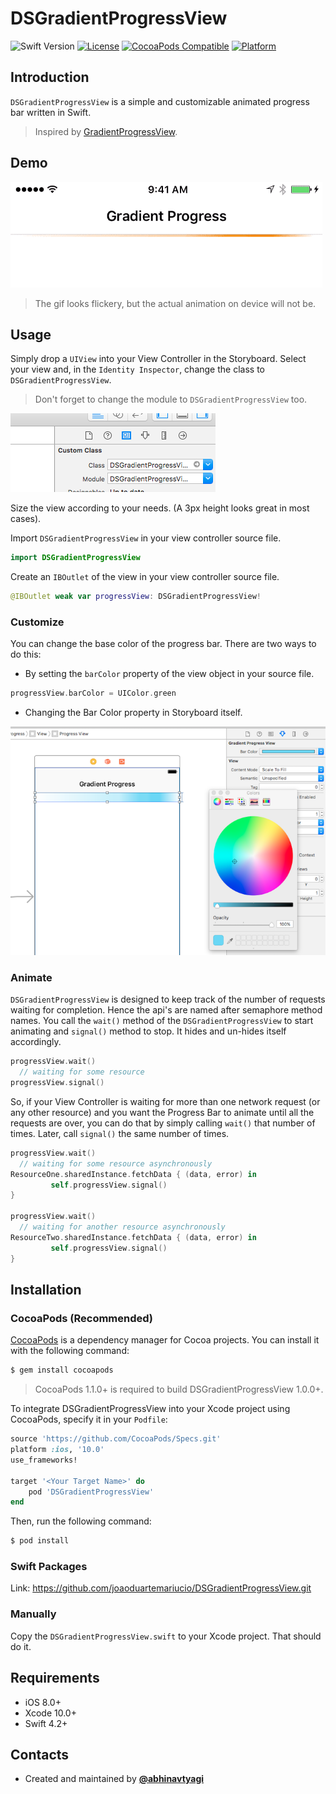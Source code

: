# DSGradientProgressView

![Swift Version](https://img.shields.io/badge/swift-4.2-green.svg)
[![License](https://img.shields.io/badge/license-Apache%202.0-blue.svg)](LICENSE)
[![CocoaPods Compatible](https://img.shields.io/cocoapods/v/DSGradientProgressView.svg)](http://cocoapods.org/pods/DSGradientProgressView)
[![Platform](https://img.shields.io/cocoapods/p/DSGradientProgressView.svg)](http://cocoapods.org/pods/DSGradientProgressView)

## Introduction
`DSGradientProgressView` is a simple and customizable animated progress bar written in Swift.
>Inspired by [GradientProgressView](https://github.com/nrj/GradientProgressView).

## Demo
![Demo gif](https://github.com/DholStudio/DSGradientProgressView/raw/master/animation.gif)
>The gif looks flickery, but the actual animation on device will not be.

## Usage
Simply drop a `UIView` into your View Controller in the Storyboard. Select your view and, in the `Identity Inspector`, change the class to `DSGradientProgressView`. 
>Don't forget to change the module to `DSGradientProgressView` too.

![Demo set class](https://github.com/DholStudio/DSGradientProgressView/raw/master/set_class.png)

Size the view according to your needs. (A 3px height looks great in most cases).

Import `DSGradientProgressView` in your view controller source file.
```swift 
import DSGradientProgressView
```
Create an `IBOutlet` of the view in your view controller source file.
```swift 
@IBOutlet weak var progressView: DSGradientProgressView!
```
### Customize
You can change the base color of the progress bar. There are two ways to do this:

- By setting the `barColor` property of the view object in your source file.
```swift
progressView.barColor = UIColor.green
```
+ Changing the Bar Color property in Storyboard itself.

![Demo color picker](https://github.com/DholStudio/DSGradientProgressView/raw/master/color_picker.png)

### Animate
`DSGradientProgressView` is designed to keep track of the number of requests waiting for completion. Hence the api's are named after semaphore method names. You call the `wait()` method of the `DSGradientProgressView` to start animating and `signal()` method to stop. It hides and un-hides itself accordingly.

```swift
progressView.wait()
  // waiting for some resource
progressView.signal()
```

So, if your View Controller is waiting for more than one network request (or any other resource) and you want the Progress Bar to animate until all the requests are over, you can do that by simply calling `wait()` that number of times. Later, call `signal()` the same number of times.

```swift
progressView.wait()
  // waiting for some resource asynchronously
ResourceOne.sharedInstance.fetchData { (data, error) in
         self.progressView.signal()
}

progressView.wait()
  // waiting for another resource asynchronously
ResourceTwo.sharedInstance.fetchData { (data, error) in
         self.progressView.signal()
}

```

## Installation

### CocoaPods (Recommended)

[CocoaPods](http://cocoapods.org) is a dependency manager for Cocoa projects. You can install it with the following command:

```bash
$ gem install cocoapods
```

> CocoaPods 1.1.0+ is required to build DSGradientProgressView 1.0.0+.

To integrate DSGradientProgressView into your Xcode project using CocoaPods, specify it in your `Podfile`:

```ruby
source 'https://github.com/CocoaPods/Specs.git'
platform :ios, '10.0'
use_frameworks!

target '<Your Target Name>' do
    pod 'DSGradientProgressView'
end
```

Then, run the following command:

```bash
$ pod install
```

### Swift Packages

Link: https://github.com/joaoduartemariucio/DSGradientProgressView.git

### Manually

Copy the `DSGradientProgressView.swift` to your Xcode project. That should do it.

## Requirements

- iOS 8.0+
- Xcode 10.0+
- Swift 4.2+

## Contacts

* Created and maintained by [**@abhinavtyagi**](https://twitter.com/abhinavtyagi)


